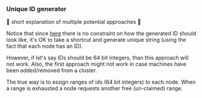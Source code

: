 ### Unique ID generator

🚧 short explanation of multiple potential approaches 🚧

Notice that since [here](https://fly.io/dist-sys/2/) there is no
constraint on how the generated ID should look like, it's OK to 
take a shortcut and generate unique string (using the fact that each node has an ID).

However, if let's say IDs should be 64 bit integers, than this approach will not work.
Also, the first approach might not work in case machines have been added/removed from a cluster.

The true way is to assign ranges of ids (64 bit integers) to each node. When a range is exhausted a node
requests another free (un-claimed) range.
